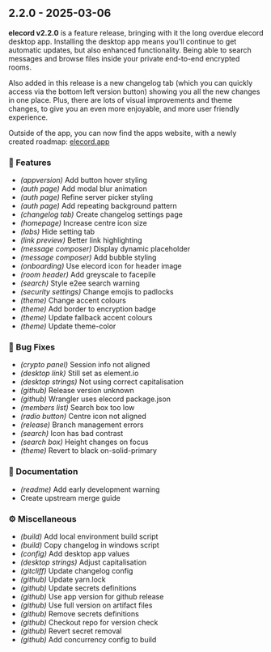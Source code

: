 ## 2.2.0 - 2025-03-06

**elecord v2.2.0** is a feature release, bringing with it the long overdue elecord desktop app. Installing the desktop app means you'll continue to get automatic updates, but also enhanced functionality. Being able to search messages and browse files inside your private end-to-end encrypted rooms.

Also added in this release is a new changelog tab (which you can quickly access via the bottom left version button) showing you all the new changes in one place. Plus, there are lots of visual improvements and theme changes, to give you an even more enjoyable, and more user friendly experience.

Outside of the app, you can now find the apps website, with a newly created roadmap: [elecord.app](https://elecord.app)

### <!-- 0 -->🚀 Features

- *(appversion)* Add button hover styling
- *(auth page)* Add modal blur animation
- *(auth page)* Refine server picker styling
- *(auth page)* Add repeating background pattern
- *(changelog tab)* Create changelog settings page
- *(homepage)* Increase centre icon size
- *(labs)* Hide setting tab
- *(link preview)* Better link highlighting
- *(message composer)* Display dynamic placeholder
- *(message composer)* Add bubble styling
- *(onboarding)* Use elecord icon for header image
- *(room header)* Add greyscale to facepile
- *(search)* Style e2ee search warning
- *(security settings)* Change emojis to padlocks
- *(theme)* Change accent colours
- *(theme)* Add border to encryption badge
- *(theme)* Update fallback accent colours
- *(theme)* Update theme-color


### <!-- 1 -->🐛 Bug Fixes

- *(crypto panel)* Session info not aligned
- *(desktop link)* Still set as element.io
- *(desktop strings)* Not using correct capitalisation
- *(github)* Release version unknown
- *(github)* Wrangler uses elecord package.json
- *(members list)* Search box too low
- *(radio button)* Centre icon not aligned
- *(release)* Branch management errors
- *(search)* Icon has bad contrast
- *(search box)* Height changes on focus
- *(theme)* Revert to black on-solid-primary


### <!-- 7 -->📖 Documentation

- *(readme)* Add early development warning
- Create upstream merge guide


### <!-- 9 -->⚙️ Miscellaneous

- *(build)* Add local environment build script
- *(build)* Copy changelog in windows script
- *(config)* Add desktop app values
- *(desktop strings)* Adjust capitalisation
- *(gitcliff)* Update changelog config
- *(github)* Update yarn.lock
- *(github)* Update secrets definitions
- *(github)* Use app version for github release
- *(github)* Use full version on artifact files
- *(github)* Remove secrets definitions
- *(github)* Checkout repo for version check
- *(github)* Revert secret removal
- *(github)* Add concurrency config to build


